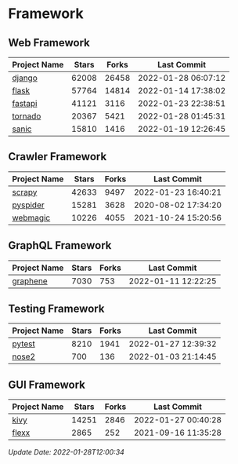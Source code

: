 # Framework

## Web Framework
| Project Name | Stars | Forks | Last Commit |
| ------------ | ----- | ----- | ----------- |
| [django](https://github.com/django/django) | 62008 | 26458 | 2022-01-28 06:07:12 |
| [flask](https://github.com/pallets/flask) | 57764 | 14814 | 2022-01-14 17:38:02 |
| [fastapi](https://github.com/tiangolo/fastapi) | 41121 | 3116 | 2022-01-23 22:38:51 |
| [tornado](https://github.com/tornadoweb/tornado) | 20367 | 5421 | 2022-01-28 01:45:31 |
| [sanic](https://github.com/sanic-org/sanic) | 15810 | 1416 | 2022-01-19 12:26:45 |

## Crawler Framework
| Project Name | Stars | Forks | Last Commit |
| ------------ | ----- | ----- | ----------- |
| [scrapy](https://github.com/scrapy/scrapy) | 42633 | 9497 | 2022-01-23 16:40:21 |
| [pyspider](https://github.com/binux/pyspider) | 15281 | 3628 | 2020-08-02 17:34:20 |
| [webmagic](https://github.com/code4craft/webmagic) | 10226 | 4055 | 2021-10-24 15:20:56 |

## GraphQL Framework
| Project Name | Stars | Forks | Last Commit |
| ------------ | ----- | ----- | ----------- |
| [graphene](https://github.com/graphql-python/graphene) | 7030 | 753 | 2022-01-11 12:22:25 |

## Testing Framework
| Project Name | Stars | Forks | Last Commit |
| ------------ | ----- | ----- | ----------- |
| [pytest](https://github.com/pytest-dev/pytest) | 8210 | 1941 | 2022-01-27 12:39:32 |
| [nose2](https://github.com/nose-devs/nose2) | 700 | 136 | 2022-01-03 21:14:45 |

## GUI Framework
| Project Name | Stars | Forks | Last Commit |
| ------------ | ----- | ----- | ----------- |
| [kivy](https://github.com/kivy/kivy) | 14251 | 2846 | 2022-01-27 00:40:28 |
| [flexx](https://github.com/flexxui/flexx) | 2865 | 252 | 2021-09-16 11:35:28 |

*Update Date: 2022-01-28T12:00:34*